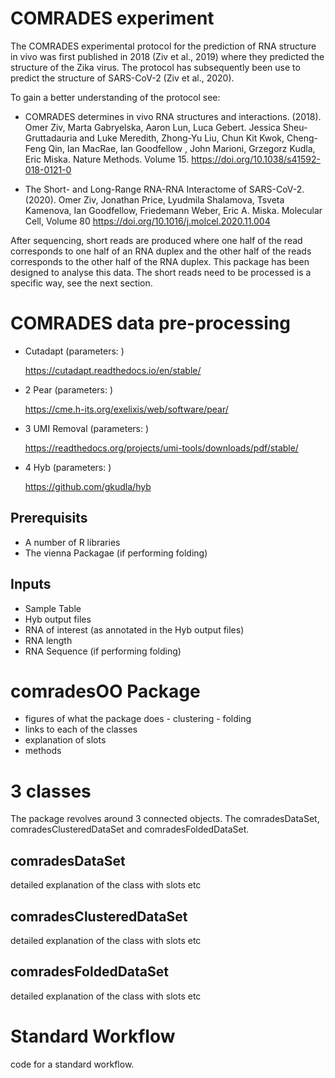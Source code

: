 # COMRADES experiment


The COMRADES experimental protocol for the prediction of RNA structure in vivo was first published in 2018 (Ziv et al., 2019) where they predicted the structure of the Zika virus. The protocol has subsequently been use to predict the structure of SARS-CoV-2 (Ziv et al., 2020).

To gain a better understanding of the protocol see:


* COMRADES determines in vivo RNA structures and interactions. (2018). Omer Ziv, Marta Gabryelska, Aaron Lun, Luca Gebert. Jessica Sheu-Gruttadauria and Luke Meredith, Zhong-Yu Liu,  Chun Kit Kwok, Cheng-Feng Qin, Ian MacRae, Ian Goodfellow , John Marioni, Grzegorz Kudla, Eric Miska.  Nature Methods. Volume 15. https://doi.org/10.1038/s41592-018-0121-0   

* The Short- and Long-Range RNA-RNA Interactome of SARS-CoV-2. (2020). Omer Ziv, Jonathan Price, Lyudmila Shalamova, Tsveta Kamenova, Ian Goodfellow, Friedemann Weber, Eric A. Miska. Molecular Cell,
Volume 80
    https://doi.org/10.1016/j.molcel.2020.11.004



After sequencing, short reads are produced where one half of the read corresponds to one half of an RNA duplex and the other half of the reads corresponds to the other half of the RNA duplex. This package has been designed to analyse this data. The short reads need to be processed is a specific way, see the next section. 

# COMRADES data pre-processing

* Cutadapt (parameters: )

    https://cutadapt.readthedocs.io/en/stable/
* 2 Pear (parameters: )

    https://cme.h-its.org/exelixis/web/software/pear/
* 3 UMI Removal (parameters: )

    https://readthedocs.org/projects/umi-tools/downloads/pdf/stable/
* 4 Hyb (parameters: )

    https://github.com/gkudla/hyb


## Prerequisits 

* A number of R libraries
* The vienna Packagae (if performing folding)

## Inputs

* Sample Table
* Hyb output files
* RNA of interest (as annotated in the Hyb output files)
* RNA length
* RNA Sequence (if performing folding)



# comradesOO Package

* figures of what the package does  - clustering - folding 
* links to each of the classes 
* explanation of slots 
* methods


# 3 classes

The package revolves around 3 connected objects. The comradesDataSet, comradesClusteredDataSet and comradesFoldedDataSet. 

## comradesDataSet

detailed explanation of the class with slots etc

## comradesClusteredDataSet

detailed explanation of the class with slots etc

## comradesFoldedDataSet

detailed explanation of the class with slots etc

# Standard Workflow

code for a standard workflow. 
